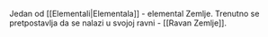 Jedan od [[Elementali|Elementala]] - elemental Zemlje. Trenutno se pretpostavlja da se nalazi u svojoj ravni - [[Ravan Zemlje]].
